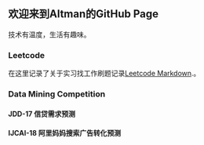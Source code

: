 ## 欢迎来到Altman的GitHub Page

技术有温度，生活有趣味。

### Leetcode

在这里记录了关于实习找工作刷题记录[Leetcode Markdown](https://github.com/altmanWang/Offer-Solution).。

### Data Mining Competition

#### JDD-17 信贷需求预测
#### IJCAI-18 阿里妈妈搜索广告转化预测




